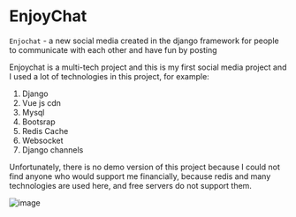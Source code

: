 # EnjoyChat
`Enjochat` - a new social media created in the django framework for people to communicate with each other and have fun by posting

Enjoychat is a multi-tech project and this is my first social media project and I used a lot of technologies in this project, for example:

1. Django
2. Vue js cdn
3. Mysql
4. Bootsrap
5. Redis Cache
6. Websocket
7. Django channels

Unfortunately, there is no demo version of this project because I could not find anyone who would support me financially, because redis and many technologies are used here, and free servers do not support them.

![image](https://user-images.githubusercontent.com/79411900/174643620-8a61775c-2d0b-46f2-8f57-2332f8a51fc5.png)

